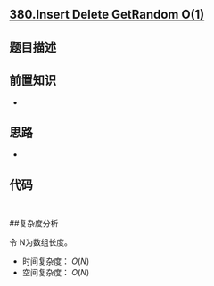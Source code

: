 ## [380.Insert Delete GetRandom O(1)](https://leetcode.com/problems/insert-delete-getrandom-o1/description/)



## 题目描述



## 前置知识

- 


## 思路

-  


## 代码

```python



```


##复杂度分析

令 N为数组长度。

- 时间复杂度： $O(N)$
- 空间复杂度： $O(N)$


